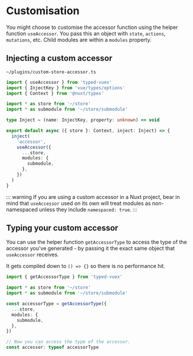 ---
---

# Customisation

You might choose to customise the accessor function using the helper function `useAccessor`. You pass this an object with `state`, `actions`, `mutations`, etc. Child modules are within a `modules` property.

## Injecting a custom accessor

`~/plugins/custom-store-accessor.ts`

```ts
import { useAccessor } from 'typed-vuex'
import { InjectKey } from 'vue/types/options'
import { Context } from '@nuxt/types'

import * as store from '~/store'
import * as submodule from '~/store/submodule'

type Inject = (name: InjectKey, property: unknown) => void

export default async ({ store }: Context, inject: Inject) => {
  inject(
    'accessor',
    useAccessor({
      ...store,
      modules: {
        submodule,
      },
    })
  )
}
```

::: warning
If you are using a custom accessor in a Nuxt project, bear in mind that `useAccessor` used on its own will treat modules as non-namespaced unless they include `namespaced: true`.
:::

## Typing your custom accessor

You can use the helper function `getAccessorType` to access the type of the accessor you've generated - by passing it the exact same object that `useAccessor` receives.

It gets compiled down to `() => {}` so there is no performance hit.

```ts
import { getAccessorType } from 'typed-vuex'

import * as store from '~/store'
import * as submodule from '~/store/submodule'

const accessorType = getAccessorType({
  ...store,
  modules: {
    submodule,
  },
})

// Now you can access the type of the accessor.
const accessor: typeof accessorType
```
